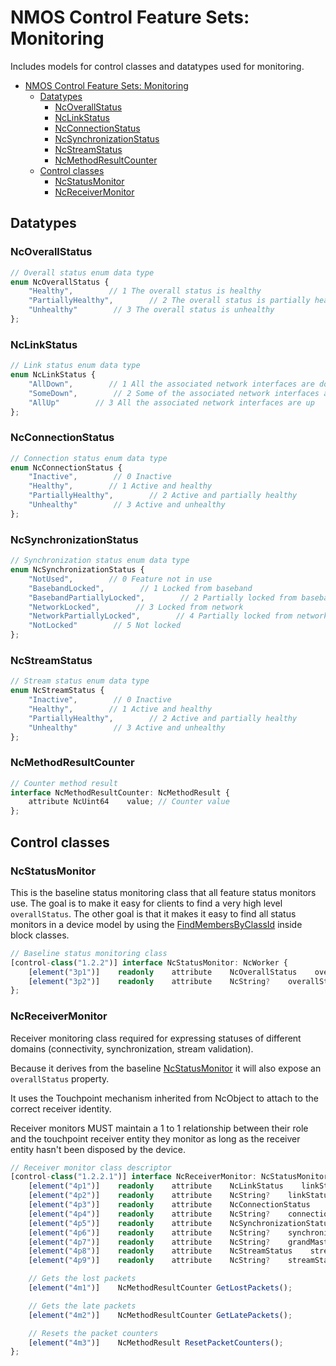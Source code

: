 # NMOS Control Feature Sets: Monitoring

Includes models for control classes and datatypes used for monitoring.

- [NMOS Control Feature Sets: Monitoring](#nmos-control-feature-sets-monitoring)
  - [Datatypes](#datatypes)
    - [NcOverallStatus](#ncoverallstatus)
    - [NcLinkStatus](#nclinkstatus)
    - [NcConnectionStatus](#ncconnectionstatus)
    - [NcSynchronizationStatus](#ncsynchronizationstatus)
    - [NcStreamStatus](#ncstreamstatus)
    - [NcMethodResultCounter](#ncmethodresultcounter)
  - [Control classes](#control-classes)
    - [NcStatusMonitor](#ncstatusmonitor)
    - [NcReceiverMonitor](#ncreceivermonitor)

## Datatypes

### NcOverallStatus

```typescript
// Overall status enum data type
enum NcOverallStatus {
    "Healthy",        // 1 The overall status is healthy
    "PartiallyHealthy",        // 2 The overall status is partially healthy
    "Unhealthy"        // 3 The overall status is unhealthy
};
```

### NcLinkStatus

```typescript
// Link status enum data type
enum NcLinkStatus {
    "AllDown",        // 1 All the associated network interfaces are down
    "SomeDown",        // 2 Some of the associated network interfaces are down
    "AllUp"        // 3 All the associated network interfaces are up
};
```

### NcConnectionStatus

```typescript
// Connection status enum data type
enum NcConnectionStatus {
    "Inactive",        // 0 Inactive
    "Healthy",        // 1 Active and healthy
    "PartiallyHealthy",        // 2 Active and partially healthy
    "Unhealthy"        // 3 Active and unhealthy
};
```

### NcSynchronizationStatus

```typescript
// Synchronization status enum data type
enum NcSynchronizationStatus {
    "NotUsed",        // 0 Feature not in use
    "BasebandLocked",        // 1 Locked from baseband
    "BasebandPartiallyLocked",        // 2 Partially locked from baseband
    "NetworkLocked",        // 3 Locked from network
    "NetworkPartiallyLocked",        // 4 Partially locked from network
    "NotLocked"        // 5 Not locked
};
```

### NcStreamStatus

```typescript
// Stream status enum data type
enum NcStreamStatus {
    "Inactive",        // 0 Inactive
    "Healthy",        // 1 Active and healthy
    "PartiallyHealthy",        // 2 Active and partially healthy
    "Unhealthy"        // 3 Active and unhealthy
};
```

### NcMethodResultCounter

```typescript
// Counter method result
interface NcMethodResultCounter: NcMethodResult {
    attribute NcUint64    value; // Counter value
};
```

## Control classes

### NcStatusMonitor

This is the baseline status monitoring class that all feature status monitors use.
The goal is to make it easy for clients to find a very high level `overallStatus`.
The other goal is that it makes it easy to find all status monitors in a device model by using the [FindMembersByClassId](https://specs.amwa.tv/ms-05-02/latest/docs/Blocks.html#search-methods) inside block classes.

```typescript
// Baseline status monitoring class
[control-class("1.2.2")] interface NcStatusMonitor: NcWorker {
    [element("3p1")]    readonly    attribute    NcOverallStatus    overallStatus;    // Overall status property
    [element("3p2")]    readonly    attribute    NcString?    overallStatusMessage;    // Overall status message property
};
```

### NcReceiverMonitor

Receiver monitoring class required for expressing statuses of different domains (connectivity, synchronization, stream validation).

Because it derives from the baseline [NcStatusMonitor](#ncstatusmonitor) it will also expose an `overallStatus` property.

It uses the Touchpoint mechanism inherited from NcObject to attach to the correct receiver identity.

Receiver monitors MUST maintain a 1 to 1 relationship between their role and the touchpoint receiver entity they monitor as long as the receiver entity hasn't been disposed by the device.

```typescript
// Receiver monitor class descriptor
[control-class("1.2.2.1")] interface NcReceiverMonitor: NcStatusMonitor {
    [element("4p1")]    readonly    attribute    NcLinkStatus    linkStatus;    // Link status property
    [element("4p2")]    readonly    attribute    NcString?    linkStatusMessage;    // Link status message property
    [element("4p3")]    readonly    attribute    NcConnectionStatus    connectionStatus;    // Connection status property
    [element("4p4")]    readonly    attribute    NcString?    connectionStatusMessage;    // Connection status message property
    [element("4p5")]    readonly    attribute    NcSynchronizationStatus    synchronizationStatus;    // Synchronization status property
    [element("4p6")]    readonly    attribute    NcString?    synchronizationStatusMessage;    // Synchronization status message property
    [element("4p7")]    readonly    attribute    NcString?    grandMasterClockId;    // Grand master clock id property
    [element("4p8")]    readonly    attribute    NcStreamStatus    streamStatus;    // Stream status property
    [element("4p9")]    readonly    attribute    NcString?    streamStatusMessage;    // Stream status message property

    // Gets the lost packets
    [element("4m1")]    NcMethodResultCounter GetLostPackets();

    // Gets the late packets
    [element("4m2")]    NcMethodResultCounter GetLatePackets();

    // Resets the packet counters
    [element("4m3")]    NcMethodResult ResetPacketCounters();
};
```
